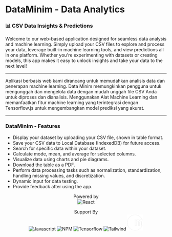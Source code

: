 # DataMinim - Data Analytics

### 📊 CSV Data Insights & Predictions

Welcome to our web-based application designed for seamless data analysis and machine learning. Simply upload your CSV files to explore and process your data, leverage built-in machine learning tools, and view predictions all in one platform. Whether you're experimenting with datasets or creating models, this app makes it easy to unlock insights and take your data to the next level!

---
Aplikasi berbasis web kami dirancang untuk memudahkan analisis data dan penerapan machine learning. Data Minim memungkinkan pengguna untuk mengunggah dan mengelola data dengan mudah unggah file CSV Anda untuk diproses dan dianalisis. Menggunakan Alat Machine Learning dan memanfaatkan fitur machine learning yang terintegrasi dengan Tensorflow.js untuk mengembangkan model prediksi yang akurat.

---

### DataMinim - Features
- Display your dataset by uploading your CSV file, shown in table format.
- Save your CSV data to Local Database (IndexedDB) for future access.
- Search for specific data within your dataset.
- Calculate mode, mean, and average for selected columns.
- Visualize data using charts and pie diagrams.
- Download the table as a PDF.
- Perform data processing tasks such as normalization, standardization, handling missing values, and discretization.
- Dynamic input for data testing.
- Provide feedback after using the app.



<p align="center">
    Powered by<br>
    <img title="React" src="https://skillicons.dev/icons?i=react" alt="React" />
</p>

<p align="center">
    Support By<br>
    <img title="Javascript" src="https://skillicons.dev/icons?i=javascript" alt="Javascript" />
    <img title="NPM" src="https://skillicons.dev/icons?i=npm" alt="NPM" />
    <img title="Tensorflow" src="https://skillicons.dev/icons?i=tensorflow" alt="Tensorflow" />
    <img title="Tailwind" src="https://skillicons.dev/icons?i=tailwind" alt="Tailwind" />
    <img title="Minim Coding" width="50" src="https://raw.githubusercontent.com/haydar-hilmy/haydar-hilmy.github.io/refs/heads/main/main/assets/logo/favicon%20-%20mc%20white.png" alt="Minim Coding" />
</p>